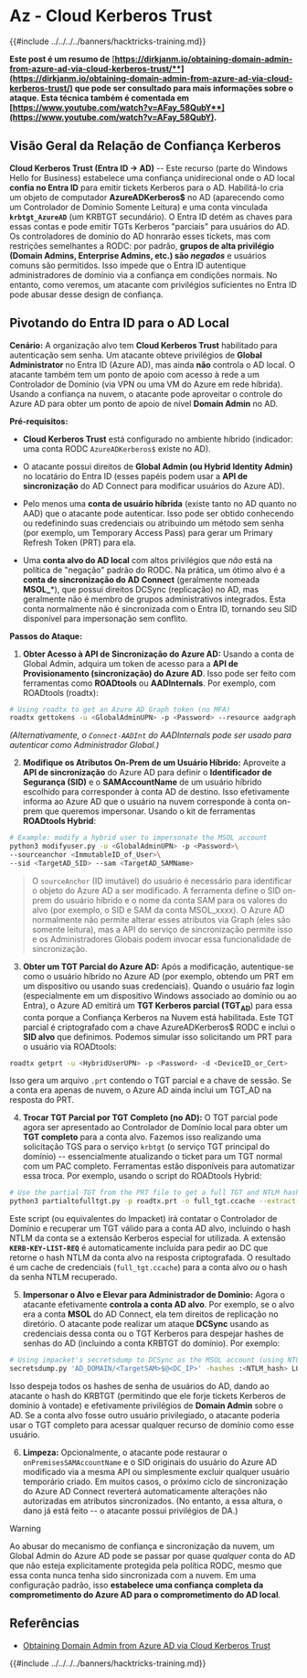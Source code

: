 # Az - Cloud Kerberos Trust

{{#include ../../../../banners/hacktricks-training.md}}

**Este post é um resumo de** [**https://dirkjanm.io/obtaining-domain-admin-from-azure-ad-via-cloud-kerberos-trust/**](https://dirkjanm.io/obtaining-domain-admin-from-azure-ad-via-cloud-kerberos-trust/) **que pode ser consultado para mais informações sobre o ataque. Esta técnica também é comentada em** [**https://www.youtube.com/watch?v=AFay_58QubY**](https://www.youtube.com/watch?v=AFay_58QubY)**.**

## Visão Geral da Relação de Confiança Kerberos

**Cloud Kerberos Trust (Entra ID -> AD)** -- Este recurso (parte do Windows Hello for Business) estabelece uma confiança unidirecional onde o AD local **confia no Entra ID** para emitir tickets Kerberos para o AD. Habilitá-lo cria um objeto de computador **AzureADKerberos$** no AD (aparecendo como um Controlador de Domínio Somente Leitura) e uma conta vinculada **`krbtgt_AzureAD`** (um KRBTGT secundário). O Entra ID detém as chaves para essas contas e pode emitir TGTs Kerberos "parciais" para usuários do AD. Os controladores de domínio do AD honrarão esses tickets, mas com restrições semelhantes a RODC: por padrão, **grupos de alta privilégio (Domain Admins, Enterprise Admins, etc.) são *negados*** e usuários comuns são permitidos. Isso impede que o Entra ID autentique administradores de domínio via a confiança em condições normais. No entanto, como veremos, um atacante com privilégios suficientes no Entra ID pode abusar desse design de confiança.

## Pivotando do Entra ID para o AD Local

**Cenário:** A organização alvo tem **Cloud Kerberos Trust** habilitado para autenticação sem senha. Um atacante obteve privilégios de **Global Administrator** no Entra ID (Azure AD), mas ainda **não** controla o AD local. O atacante também tem um ponto de apoio com acesso à rede a um Controlador de Domínio (via VPN ou uma VM do Azure em rede híbrida). Usando a confiança na nuvem, o atacante pode aproveitar o controle do Azure AD para obter um ponto de apoio de nível **Domain Admin** no AD.

**Pré-requisitos:**

-   **Cloud Kerberos Trust** está configurado no ambiente híbrido (indicador: uma conta RODC `AzureADKerberos$` existe no AD).

-   O atacante possui direitos de **Global Admin (ou Hybrid Identity Admin)** no locatário do Entra ID (esses papéis podem usar a **API de sincronização** do AD Connect para modificar usuários do Azure AD).

-   Pelo menos uma **conta de usuário híbrida** (existe tanto no AD quanto no AAD) que o atacante pode autenticar. Isso pode ser obtido conhecendo ou redefinindo suas credenciais ou atribuindo um método sem senha (por exemplo, um Temporary Access Pass) para gerar um Primary Refresh Token (PRT) para ela.

-   Uma **conta alvo do AD local** com altos privilégios que *não* está na política de "negação" padrão do RODC. Na prática, um ótimo alvo é a **conta de sincronização do AD Connect** (geralmente nomeada **MSOL_***), que possui direitos DCSync (replicação) no AD, mas geralmente não é membro de grupos administrativos integrados. Esta conta normalmente não é sincronizada com o Entra ID, tornando seu SID disponível para impersonação sem conflito.

**Passos do Ataque:**

1.  **Obter Acesso à API de Sincronização do Azure AD:** Usando a conta de Global Admin, adquira um token de acesso para a **API de Provisionamento (sincronização) do Azure AD**. Isso pode ser feito com ferramentas como **ROADtools** ou **AADInternals**. Por exemplo, com ROADtools (roadtx):
```bash
# Using roadtx to get an Azure AD Graph token (no MFA)
roadtx gettokens -u <GlobalAdminUPN> -p <Password> --resource aadgraph
```
*(Alternativamente, o `Connect-AADInt` do AADInternals pode ser usado para autenticar como Administrador Global.)*

2.  **Modifique os Atributos On-Prem de um Usuário Híbrido:** Aproveite a **API de sincronização** do Azure AD para definir o **Identificador de Segurança (SID)** e o **SAMAccountName** de um usuário híbrido escolhido para corresponder à conta AD de destino. Isso efetivamente informa ao Azure AD que o usuário na nuvem corresponde à conta on-prem que queremos impersonar. Usando o kit de ferramentas **ROADtools Hybrid**:
```bash
# Example: modify a hybrid user to impersonate the MSOL account
python3 modifyuser.py -u <GlobalAdminUPN> -p <Password>\
--sourceanchor <ImmutableID_of_User>\
--sid <TargetAD_SID> --sam <TargetAD_SAMName>
```
> O `sourceAnchor` (ID imutável) do usuário é necessário para identificar o objeto do Azure AD a ser modificado. A ferramenta define o SID on-prem do usuário híbrido e o nome da conta SAM para os valores do alvo (por exemplo, o SID e SAM da conta MSOL_xxxx). O Azure AD normalmente não permite alterar esses atributos via Graph (eles são somente leitura), mas a API do serviço de sincronização permite isso e os Administradores Globais podem invocar essa funcionalidade de sincronização.

3.  **Obter um TGT Parcial do Azure AD:** Após a modificação, autentique-se como o usuário híbrido no Azure AD (por exemplo, obtendo um PRT em um dispositivo ou usando suas credenciais). Quando o usuário faz login (especialmente em um dispositivo Windows associado ao domínio ou ao Entra), o Azure AD emitirá um **TGT Kerberos parcial (TGT**<sub>**AD**</sub>) para essa conta porque a Confiança Kerberos na Nuvem está habilitada. Este TGT parcial é criptografado com a chave AzureADKerberos$ RODC e inclui o **SID alvo** que definimos. Podemos simular isso solicitando um PRT para o usuário via ROADtools:
```bash
roadtx getprt -u <HybridUserUPN> -p <Password> -d <DeviceID_or_Cert>
```
Isso gera um arquivo `.prt` contendo o TGT parcial e a chave de sessão. Se a conta era apenas de nuvem, o Azure AD ainda inclui um TGT_AD na resposta do PRT.

4.  **Trocar TGT Parcial por TGT Completo (no AD):** O TGT parcial pode agora ser apresentado ao Controlador de Domínio local para obter um **TGT completo** para a conta alvo. Fazemos isso realizando uma solicitação TGS para o serviço `krbtgt` (o serviço TGT principal do domínio) -- essencialmente atualizando o ticket para um TGT normal com um PAC completo. Ferramentas estão disponíveis para automatizar essa troca. Por exemplo, usando o script do ROADtools Hybrid:
```bash
# Use the partial TGT from the PRT file to get a full TGT and NTLM hash
python3 partialtofulltgt.py -p roadtx.prt -o full_tgt.ccache --extract-hash
```
Este script (ou equivalentes do Impacket) irá contatar o Controlador de Domínio e recuperar um TGT válido para a conta AD alvo, incluindo o hash NTLM da conta se a extensão Kerberos especial for utilizada. A extensão **`KERB-KEY-LIST-REQ`** é automaticamente incluída para pedir ao DC que retorne o hash NTLM da conta alvo na resposta criptografada. O resultado é um cache de credenciais (`full_tgt.ccache`) para a conta alvo *ou* o hash da senha NTLM recuperado.

5.  **Impersonar o Alvo e Elevar para Administrador de Domínio:** Agora o atacante efetivamente **controla a conta AD alvo**. Por exemplo, se o alvo era a conta **MSOL** do AD Connect, ela tem direitos de replicação no diretório. O atacante pode realizar um ataque **DCSync** usando as credenciais dessa conta ou o TGT Kerberos para despejar hashes de senhas do AD (incluindo a conta KRBTGT do domínio). Por exemplo:
```bash
# Using impacket's secretsdump to DCSync as the MSOL account (using NTLM hash)
secretsdump.py 'AD_DOMAIN/<TargetSAM>$@<DC_IP>' -hashes :<NTLM_hash> LOCAL
```
Isso despeja todos os hashes de senha de usuários do AD, dando ao atacante o hash do KRBTGT (permitindo que ele forje tickets Kerberos de domínio à vontade) e efetivamente privilégios de **Domain Admin** sobre o AD. Se a conta alvo fosse outro usuário privilegiado, o atacante poderia usar o TGT completo para acessar qualquer recurso de domínio como esse usuário.

6.  **Limpeza:** Opcionalmente, o atacante pode restaurar o `onPremisesSAMAccountName` e o SID originais do usuário do Azure AD modificado via a mesma API ou simplesmente excluir qualquer usuário temporário criado. Em muitos casos, o próximo ciclo de sincronização do Azure AD Connect reverterá automaticamente alterações não autorizadas em atributos sincronizados. (No entanto, a essa altura, o dano já está feito -- o atacante possui privilégios de DA.)

> [!WARNING]
> Ao abusar do mecanismo de confiança e sincronização da nuvem, um Global Admin do Azure AD pode se passar por quase *qualquer* conta do AD que não esteja explicitamente protegida pela política RODC, mesmo que essa conta nunca tenha sido sincronizada com a nuvem. Em uma configuração padrão, isso **estabelece uma confiança completa da comprometimento do Azure AD para o comprometimento do AD local**.


## Referências

- [Obtaining Domain Admin from Azure AD via Cloud Kerberos Trust](https://dirkjanm.io/obtaining-domain-admin-from-azure-ad-via-cloud-kerberos-trust/)



{{#include ../../../../banners/hacktricks-training.md}}
